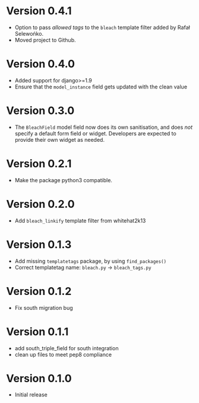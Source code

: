 Version 0.4.1
=============
*  Option to pass *allowed tags* to the `bleach` template filter added by Rafał Selewońko.
*  Moved project to Github.

Version 0.4.0
=============
*  Added support for django>=1.9
*  Ensure that the `model_instance` field gets updated with the clean value

Version 0.3.0
=============
*  The `BleachField` model field now does its own sanitisation,
   and does *not* specify a default form field or widget.
   Developers are expected to provide their own widget as needed.

Version 0.2.1
=============
*  Make the package python3 compatible.

Version 0.2.0
=============
*  Add `bleach_linkify` template filter from whitehat2k13

Version 0.1.3
=============
*  Add missing `templatetags` package, by using `find_packages()`
*  Correct templatetag name: ``bleach.py`` -> ``bleach_tags.py``

Version 0.1.2
=============
*  Fix south migration bug

Version 0.1.1
=============
*  add south_triple_field for south integration
*  clean up files to meet pep8 compliance

Version 0.1.0
=============
*  Initial release